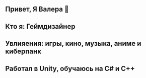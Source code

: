 ## Привет, Я Валера 👋
## Кто я: Геймдизайнер 
## Увлияения: игры, кино, музыка, аниме и киберпанк
## Работал в Unity, обучаюсь на C# и C++

<!--
**Bloodwolf1325/Bloodwolf1325** is a ✨ _special_ ✨ repository because its `README.md` (this file) appears on your GitHub profile.

Here are some ideas to get you started:

- 🔭 I’m currently working on ...
- 🌱 I’m currently learning ...
- 👯 I’m looking to collaborate on ...
- 🤔 I’m looking for help with ...
- 💬 Ask me about ...
- 📫 How to reach me: ...
- 😄 Pronouns: ...
- ⚡ Fun fact: ...
-->
